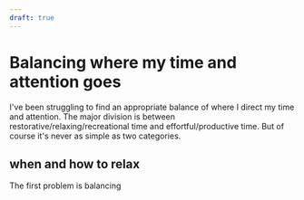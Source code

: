 ```yaml
---
draft: true
---
```


# Balancing where my time and attention goes

I've been struggling to find an appropriate balance of where I direct my time and attention. The major division is between restorative/relaxing/recreational time and effortful/productive time. But of course it's never as simple as two categories.

## when and how to relax

The first problem is balancing
